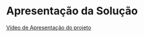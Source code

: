 # Apresentação da Solução

<a href="/12-Apresentação do Projeto.md"> Vídeo de Apresentação do projeto</a>
